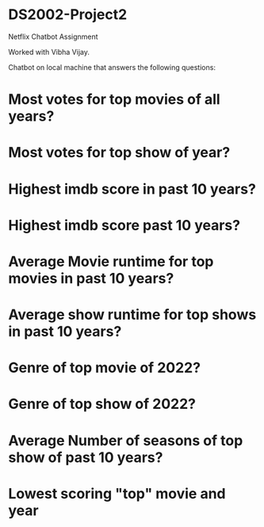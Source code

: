 # DS2002-Project2
Netflix Chatbot Assignment

Worked with Vibha Vijay.

Chatbot on local machine that answers the following questions:

# Most votes for top movies of all years?
# Most votes for top show of year?
# Highest imdb score in past 10 years?
# Highest imdb score past 10 years?
# Average Movie runtime for top movies in past 10 years?
# Average show runtime for top shows in past 10 years?
# Genre of top movie of 2022?
# Genre of top show of 2022?
# Average Number of seasons of top show of past 10 years?
# Lowest scoring "top" movie and year
